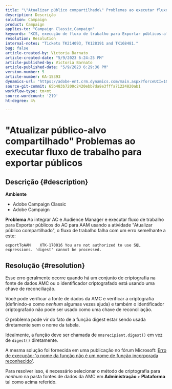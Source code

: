 ```yaml
---
title: "\"Atualizar público compartilhado\" Problemas ao executar fluxo de trabalho para exportar públicos"
description: Descrição
solution: Campaign
product: Campaign
applies-to: "Campaign Classic,Campaign"
keywords: "KCS, execução de fluxo de trabalho para Exportar públicos-alvo, de AC para AAM, atividade de \"atualizar público-alvo compartilhado\", Adobe Campaign Classic, Adobe Campaign"
resolution: Resolution
internal-notes: "Tickets TK214093, TK128191 and TK168481."
bug: false
article-created-by: Victoria Barnato
article-created-date: "5/9/2023 6:24:25 PM"
article-published-by: Victoria Barnato
article-published-date: "5/9/2023 6:29:36 PM"
version-number: 5
article-number: KA-15393
dynamics-url: "https://adobe-ent.crm.dynamics.com/main.aspx?forceUCI=1&pagetype=entityrecord&etn=knowledgearticle&id=9303dfb5-96ee-ed11-8849-6045bd006b25"
source-git-commit: 65b483b7200c2420ebb7da8e3fffa71224820ab1
workflow-type: tm+mt
source-wordcount: '219'
ht-degree: 4%

---
```


# &quot;Atualizar público-alvo compartilhado&quot; Problemas ao executar fluxo de trabalho para exportar públicos

## Descrição {#description}


<b>Ambiente</b>

- Adobe Campaign Classic
- Adobe Campaign


<b>Problema</b>
Ao integrar AC e Audience Manager e executar fluxo de trabalho para Exportar públicos do AC para AAM usando a atividade &quot;Atualizar público compartilhado&quot;, o fluxo de trabalho falha com um erro semelhante a este:


```
exportToAAM    XTK-170016 You are not authorized to use SQL expressions. 'digest' cannot be processed.
```



## Resolução {#resolution}


Esse erro geralmente ocorre quando há um conjunto de criptografia na fonte de dados AMC ou o identificador criptografado está usando uma chave de reconciliação.


Você pode verificar a fonte de dados da AMC e verificar a criptografia (definindo-a como *nenhum* algumas vezes ajuda) e também o identificador criptografado não pode ser usado como uma chave de reconciliação.


O problema pode vir do fato de a função digest estar sendo usada diretamente sem o nome da tabela.

Idealmente, a função deve ser chamada de `nmsrecipient.digest()` em vez de `digest()` diretamente.


A mesma solução foi fornecida em uma publicação no fórum Microsoft: [Erro de execução: &#39;o nome da função não é um nome de função incorporada reconhecido&#39;](https://social.msdn.microsoft.com/Forums/sqlserver/en-US/66a6e3db-3ec6-4214-9d2f-a6a532a37db5/execution-error-the-function-name-is-not-a-recognized-builtin-function-name?forum=sqldatabaseengine).


Para resolver isso, é necessário selecionar o método de criptografia para *nenhum* na pasta fontes de dados da AMC em <b>Administração</b> `>`  <b>Plataforma</b> tal como acima referido.
